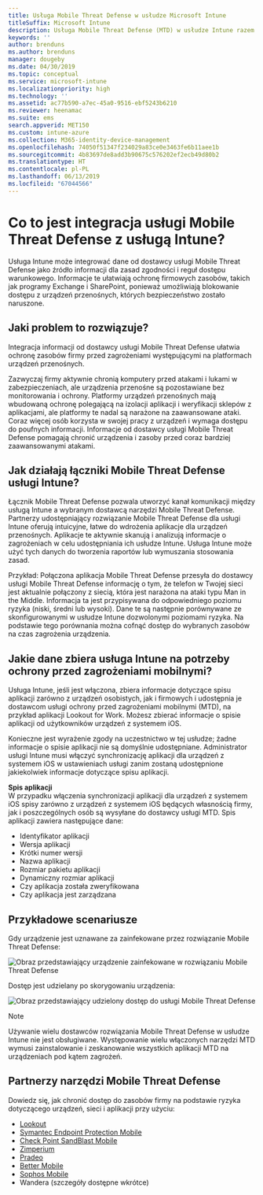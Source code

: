 ```yaml
---
title: Usługa Mobile Threat Defense w usłudze Microsoft Intune
titleSuffix: Microsoft Intune
description: Usługa Mobile Threat Defense (MTD) w usłudze Intune razem z partnerem usługi Mobile Threat Defense umożliwia ochronę dostępu do zasobów firmy na podstawie ryzyka dotyczącego urządzeń.
keywords: ''
author: brenduns
ms.author: brenduns
manager: dougeby
ms.date: 04/30/2019
ms.topic: conceptual
ms.service: microsoft-intune
ms.localizationpriority: high
ms.technology: ''
ms.assetid: ac77b590-a7ec-45a0-9516-ebf5243b6210
ms.reviewer: heenamac
ms.suite: ems
search.appverid: MET150
ms.custom: intune-azure
ms.collection: M365-identity-device-management
ms.openlocfilehash: 74050f51347f234029a83ce0e3463fe6b11aee1b
ms.sourcegitcommit: 4b83697de8add3b90675c576202ef2ecb49d80b2
ms.translationtype: HT
ms.contentlocale: pl-PL
ms.lasthandoff: 06/13/2019
ms.locfileid: "67044566"
---
```

# <a name="what-is-mobile-threat-defense-integration-with-intune"></a>Co to jest integracja usługi Mobile Threat Defense z usługą Intune?
Usługa Intune może integrować dane od dostawcy usługi Mobile Threat Defense jako źródło informacji dla zasad zgodności i reguł dostępu warunkowego. Informacje te ułatwiają ochronę firmowych zasobów, takich jak programy Exchange i SharePoint, ponieważ umożliwiają blokowanie dostępu z urządzeń przenośnych, których bezpieczeństwo zostało naruszone.  

## <a name="what-problem-does-this-solve"></a>Jaki problem to rozwiązuje?
Integracja informacji od dostawcy usługi Mobile Threat Defense ułatwia ochronę zasobów firmy przed zagrożeniami występującymi na platformach urządzeń przenośnych.  

Zazwyczaj firmy aktywnie chronią komputery przed atakami i lukami w zabezpieczeniach, ale urządzenia przenośne są pozostawiane bez monitorowania i ochrony. Platformy urządzeń przenośnych mają wbudowaną ochronę polegającą na izolacji aplikacji i weryfikacji sklepów z aplikacjami, ale platformy te nadal są narażone na zaawansowane ataki. Coraz więcej osób korzysta w swojej pracy z urządzeń i wymaga dostępu do poufnych informacji. Informacje od dostawcy usługi Mobile Threat Defense pomagają chronić urządzenia i zasoby przed coraz bardziej zaawansowanymi atakami.  

## <a name="how-do-the-intune-mobile-threat-defense-connectors-work"></a>Jak działają łączniki Mobile Threat Defense usługi Intune?

Łącznik Mobile Threat Defense pozwala utworzyć kanał komunikacji między usługą Intune a wybranym dostawcą narzędzi Mobile Threat Defense. Partnerzy udostępniający rozwiązanie Mobile Threat Defense dla usługi Intune oferują intuicyjne, łatwe do wdrożenia aplikacje dla urządzeń przenośnych. Aplikacje te aktywnie skanują i analizują informacje o zagrożeniach w celu udostępniania ich usłudze Intune. Usługa Intune może użyć tych danych do tworzenia raportów lub wymuszania stosowania zasad.  

Przykład: Połączona aplikacja Mobile Threat Defense przesyła do dostawcy usługi Mobile Threat Defense informację o tym, że telefon w Twojej sieci jest aktualnie połączony z siecią, która jest narażona na ataki typu Man in the Middle. Informacja ta jest przypisywana do odpowiedniego poziomu ryzyka (niski, średni lub wysoki). Dane te są następnie porównywane ze skonfigurowanymi w usłudze Intune dozwolonymi poziomami ryzyka. Na podstawie tego porównania można cofnąć dostęp do wybranych zasobów na czas zagrożenia urządzenia.

## <a name="what-data-does-intune-collect-for-mobile-threat-defense"></a>Jakie dane zbiera usługa Intune na potrzeby ochrony przed zagrożeniami mobilnymi?

Usługa Intune, jeśli jest włączona, zbiera informacje dotyczące spisu aplikacji zarówno z urządzeń osobistych, jak i firmowych i udostępnia je dostawcom usługi ochrony przed zagrożeniami mobilnymi (MTD), na przykład aplikacji Lookout for Work. Możesz zbierać informacje o spisie aplikacji od użytkowników urządzeń z systemem iOS.

Konieczne jest wyrażenie zgody na uczestnictwo w tej usłudze; żadne informacje o spisie aplikacji nie są domyślnie udostępniane. Administrator usługi Intune musi włączyć synchronizację aplikacji dla urządzeń z systemem iOS w ustawieniach usługi zanim zostaną udostępnione jakiekolwiek informacje dotyczące spisu aplikacji.

**Spis aplikacji**  
W przypadku włączenia synchronizacji aplikacji dla urządzeń z systemem iOS spisy zarówno z urządzeń z systemem iOS będących własnością firmy, jak i poszczególnych osób są wysyłane do dostawcy usługi MTD. Spis aplikacji zawiera następujące dane:

 - Identyfikator aplikacji
 - Wersja aplikacji
 - Krótki numer wersji
 - Nazwa aplikacji
 - Rozmiar pakietu aplikacji
 - Dynamiczny rozmiar aplikacji
 - Czy aplikacja została zweryfikowana
 - Czy aplikacja jest zarządzana

## <a name="sample-scenarios"></a>Przykładowe scenariusze

Gdy urządzenie jest uznawane za zainfekowane przez rozwiązanie Mobile Threat Defense:

![Obraz przedstawiający urządzenie zainfekowane w rozwiązaniu Mobile Threat Defense](./media/MTD-image-1.png)

Dostęp jest udzielany po skorygowaniu urządzenia:

![Obraz przedstawiający udzielony dostęp do usługi Mobile Threat Defense](./media/MTD-image-2.png)

> [!NOTE] 
> Używanie wielu dostawców rozwiązania Mobile Threat Defense w usłudze Intune nie jest obsługiwane. Występowanie wielu włączonych narzędzi MTD wymusi zainstalowanie i zeskanowanie wszystkich aplikacji MTD na urządzeniach pod kątem zagrożeń.

## <a name="mobile-threat-defense-partners"></a>Partnerzy narzędzi Mobile Threat Defense

Dowiedz się, jak chronić dostęp do zasobów firmy na podstawie ryzyka dotyczącego urządzeń, sieci i aplikacji przy użyciu:

- [Lookout](lookout-mobile-threat-defense-connector.md)
- [Symantec Endpoint Protection Mobile](skycure-mobile-threat-defense-connector.md)
- [Check Point SandBlast Mobile](checkpoint-sandblast-mobile-mobile-threat-defense-connector.md)
- [Zimperium](zimperium-mobile-threat-defense-connector.md)
- [Pradeo](pradeo-mobile-threat-defense-connector.md)
- [Better Mobile](better-mobile-threat-defense-connector.md)
- [Sophos Mobile](sophos-mtd-connector.md)
- Wandera (szczegóły dostępne wkrótce)
